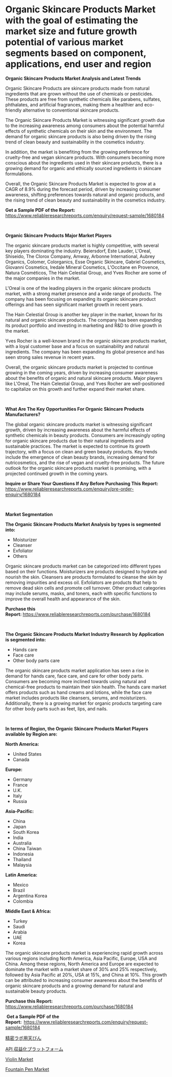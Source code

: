 <p><h1>Organic Skincare Products Market with the goal of estimating the market size and future growth potential of various market segments based on component, applications, end user and region</h1></p><p><strong>Organic Skincare Products Market Analysis and Latest Trends</strong></p>
<p><p>Organic Skincare Products are skincare products made from natural ingredients that are grown without the use of chemicals or pesticides. These products are free from synthetic chemicals like parabens, sulfates, phthalates, and artificial fragrances, making them a healthier and eco-friendly alternative to conventional skincare products.</p><p>The Organic Skincare Products Market is witnessing significant growth due to the increasing awareness among consumers about the potential harmful effects of synthetic chemicals on their skin and the environment. The demand for organic skincare products is also being driven by the rising trend of clean beauty and sustainability in the cosmetics industry.</p><p>In addition, the market is benefiting from the growing preference for cruelty-free and vegan skincare products. With consumers becoming more conscious about the ingredients used in their skincare products, there is a growing demand for organic and ethically sourced ingredients in skincare formulations.</p><p>Overall, the Organic Skincare Products Market is expected to grow at a CAGR of 8.9% during the forecast period, driven by increasing consumer awareness, shifting preferences towards natural and organic products, and the rising trend of clean beauty and sustainability in the cosmetics industry.</p></p>
<p><strong>Get a Sample PDF of the Report:&nbsp;</strong> <a href="https://www.reliableresearchreports.com/enquiry/request-sample/1680184">https://www.reliableresearchreports.com/enquiry/request-sample/1680184</a></p>
<p>&nbsp;</p>
<p><strong>Organic Skincare Products Major Market Players</strong></p>
<p><p>The organic skincare products market is highly competitive, with several key players dominating the industry. Beiersdorf, Este Lauder, L'Oreal, Shiseido, The Clorox Company, Amway, Arbonne International, Aubrey Organics, Colomer, Colorganics, Esse Organic Skincare, Gabriel Cosmetics, Giovanni Cosmetics, Iredale Mineral Cosmetics, L'Occitane en Provence, Natura Cosméticos, The Hain Celestial Group, and Yves Rocher are some of the major companies in the market.</p><p>L'Oreal is one of the leading players in the organic skincare products market, with a strong market presence and a wide range of products. The company has been focusing on expanding its organic skincare product offerings and has seen significant market growth in recent years.</p><p>The Hain Celestial Group is another key player in the market, known for its natural and organic skincare products. The company has been expanding its product portfolio and investing in marketing and R&D to drive growth in the market.</p><p>Yves Rocher is a well-known brand in the organic skincare products market, with a loyal customer base and a focus on sustainability and natural ingredients. The company has been expanding its global presence and has seen strong sales revenue in recent years.</p><p>Overall, the organic skincare products market is projected to continue growing in the coming years, driven by increasing consumer awareness about the benefits of organic and natural skincare products. Major players like L'Oreal, The Hain Celestial Group, and Yves Rocher are well-positioned to capitalize on this growth and further expand their market share.</p></p>
<p>&nbsp;</p>
<p><strong>What Are The Key Opportunities For Organic Skincare Products Manufacturers?</strong></p>
<p><p>The global organic skincare products market is witnessing significant growth, driven by increasing awareness about the harmful effects of synthetic chemicals in beauty products. Consumers are increasingly opting for organic skincare products due to their natural ingredients and sustainable practices. The market is expected to continue its growth trajectory, with a focus on clean and green beauty products. Key trends include the emergence of clean beauty brands, increasing demand for nutricosmetics, and the rise of vegan and cruelty-free products. The future outlook for the organic skincare products market is promising, with a projected continued growth in the coming years.</p></p>
<p><strong>Inquire or Share Your Questions If Any Before Purchasing This Report:</strong> <a href="https://www.reliableresearchreports.com/enquiry/pre-order-enquiry/1680184">https://www.reliableresearchreports.com/enquiry/pre-order-enquiry/1680184</a></p>
<p>&nbsp;</p>
<p><strong>Market Segmentation</strong></p>
<p><strong>The Organic Skincare Products Market Analysis by types is segmented into:</strong></p>
<p><ul><li>Moisturizer</li><li>Cleanser</li><li>Exfoliator</li><li>Others</li></ul></p>
<p><p>Organic skincare products market can be categorized into different types based on their functions. Moisturizers are products designed to hydrate and nourish the skin. Cleansers are products formulated to cleanse the skin by removing impurities and excess oil. Exfoliators are products that help to remove dead skin cells and promote cell turnover. Other product categories may include serums, masks, and toners, each with specific functions to improve the overall health and appearance of the skin.</p></p>
<p><strong>Purchase this Report:&nbsp;</strong><a href="https://www.reliableresearchreports.com/purchase/1680184">https://www.reliableresearchreports.com/purchase/1680184</a></p>
<p>&nbsp;</p>
<p><strong>The Organic Skincare Products Market Industry Research by Application is segmented into:</strong></p>
<p><ul><li>Hands care</li><li>Face care</li><li>Other body parts care</li></ul></p>
<p><p>The organic skincare products market application has seen a rise in demand for hands care, face care, and care for other body parts. Consumers are becoming more inclined towards using natural and chemical-free products to maintain their skin health. The hands care market offers products such as hand creams and lotions, while the face care market includes products like cleansers, serums, and moisturizers. Additionally, there is a growing market for organic products targeting care for other body parts such as feet, lips, and nails.</p></p>
<p>&nbsp;</p>
<p><strong>In terms of Region, the Organic Skincare Products Market Players available by Region are:</strong></p>
<p>
    <p> <strong> North America: </strong>
        <ul>
            <li>United States</li>
            <li>Canada</li>
        </ul>
        </p> 
    <p> <strong> Europe: </strong>
        <ul>
            <li>Germany</li>
            <li>France</li>
            <li>U.K.</li>
            <li>Italy</li>
            <li>Russia</li>
        </ul>
        </p> 
    <p> <strong> Asia-Pacific: </strong>
        <ul>
            <li>China</li>
            <li>Japan</li>
            <li>South Korea</li>
            <li>India</li>
            <li>Australia</li>
            <li>China Taiwan</li>
            <li>Indonesia</li>
            <li>Thailand</li>
            <li>Malaysia</li>
        </ul>
        </p> 
    <p> <strong> Latin America: </strong>
        <ul>
            <li>Mexico</li>
            <li>Brazil</li>
            <li>Argentina Korea</li>
            <li>Colombia</li>
        </ul>
        </p> 
    <p> <strong> Middle East & Africa: </strong>
        <ul>
            <li>Turkey</li>
            <li>Saudi</li>
            <li>Arabia</li>
            <li>UAE</li>
            <li>Korea</li>
        </ul>
    </p>
    </p>
<p><p>The organic skincare products market is experiencing rapid growth across various regions including North America, Asia Pacific, Europe, USA and China. Among these regions, North America and Europe are expected to dominate the market with a market share of 30% and 25% respectively, followed by Asia Pacific at 20%, USA at 15%, and China at 10%. This growth can be attributed to increasing consumer awareness about the benefits of organic skincare products and a growing demand for natural and sustainable beauty products.</p></p>
<p><strong>Purchase this Report: </strong><a href="https://www.reliableresearchreports.com/purchase/1680184">https://www.reliableresearchreports.com/purchase/1680184</a></p>
<p>&nbsp;<strong>Get a Sample PDF of the Report:&nbsp;&nbsp;</strong><a href="https://www.reliableresearchreports.com/enquiry/request-sample/1680184">https://www.reliableresearchreports.com/enquiry/request-sample/1680184</a></p>
<p><strong></strong></p>
<p><p><a href="https://medium.com/@barbarakss89/%E7%B2%BE%E5%AF%86%E3%81%AA%E5%AE%9F%E9%A8%93%E5%AE%A4%E3%83%90%E3%83%A9%E3%83%B3%E3%82%B9%E5%B8%82%E5%A0%B4-2031%E5%B9%B4%E3%81%BE%E3%81%A7%E3%81%AE%E3%83%88%E3%83%AC%E3%83%B3%E3%83%89-%E4%BA%88%E6%B8%AC-%E7%AB%B6%E4%BA%89%E5%88%86%E6%9E%90-ac9d4ebfee00">精密ラボ用天びん</a></p><p><a href="https://medium.com/@harmonybogan1944/api-%E3%83%A2%E3%83%8D%E3%82%BF%E3%82%A4%E3%82%BC%E3%83%BC%E3%82%B7%E3%83%A7%E3%83%B3%E3%83%97%E3%83%A9%E3%83%83%E3%83%88%E3%83%95%E3%82%A9%E3%83%BC%E3%83%A0%E5%B8%82%E5%A0%B4%E5%88%86%E6%9E%90-%E3%81%9D%E3%81%AEcagr-%E5%B8%82%E5%A0%B4%E3%82%BB%E3%82%B0%E3%83%A1%E3%83%B3%E3%83%86%E3%83%BC%E3%82%B7%E3%83%A7%E3%83%B3-%E3%81%8A%E3%82%88%E3%81%B3%E3%82%B0%E3%83%AD%E3%83%BC%E3%83%90%E3%83%AB%E7%94%A3%E6%A5%AD%E6%A6%82%E8%A6%81-b2ca80a74115">API 収益化プラットフォーム</a></p><p><a href="https://github.com/dx0328/Market-Research-Report-List-1/blob/main/violin-market.md">Violin Market</a></p><p><a href="https://github.com/juancolorado15/Market-Research-Report-List-1/blob/main/fountain-pen-market.md">Fountain Pen Market</a></p></p>